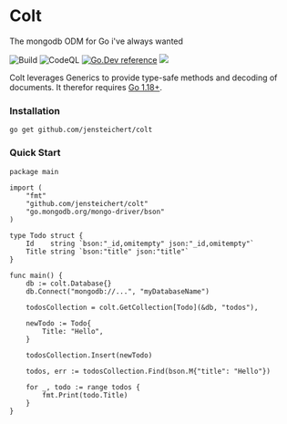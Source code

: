 # Colt
The mongodb ODM for Go i've always wanted

![Build](https://github.com/jensteichert/webvitals_exporter/workflows/Build/badge.svg)
![CodeQL](https://github.com/jensteichert/webvitals_exporter/workflows/CodeQL/badge.svg)
[![Go.Dev reference](https://img.shields.io/badge/go.dev-reference-blue?logo=go&logoColor=white)](https://pkg.go.dev/github.com/jensteichert/colt)
<a href="https://github.com/jensteichert/colt/releases"><img src="https://img.shields.io/github/v/release/jensteichert/colt" /></a>


Colt leverages Generics to provide type-safe methods and decoding of documents. It therefor requires [Go 1.18+](https://tip.golang.org/doc/go1.18). 
### Installation

```
go get github.com/jensteichert/colt
```

### Quick Start
```golang
package main

import (
	"fmt"
	"github.com/jensteichert/colt"
	"go.mongodb.org/mongo-driver/bson"
)

type Todo struct {
	Id    string `bson:"_id,omitempty" json:"_id,omitempty"`
	Title string `bson:"title" json:"title"`
}

func main() {
	db := colt.Database{}
	db.Connect("mongodb://...", "myDatabaseName")

	todosCollection = colt.GetCollection[Todo](&db, "todos"),
	
	newTodo := Todo{
		Title: "Hello",
	}

	todosCollection.Insert(newTodo)

	todos, err := todosCollection.Find(bson.M{"title": "Hello"})

	for _, todo := range todos {
		fmt.Print(todo.Title)
	}
}
```